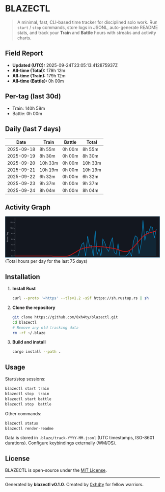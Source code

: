 # BLAZECTL

> A minimal, fast, CLI-based time tracker for disciplined solo work.
    Run `start` / `stop` commands, store logs in JSONL, auto-generate README stats,
    and track your **Train** and **Battle** hours with streaks and activity charts.

## Field Report

- **Updated (UTC):** 2025-09-24T23:05:13.412875937Z
- **All-time (Total):** 179h 12m
- **All-time (Train):** 179h 12m
- **All-time (Battle):** 0h 00m

## Per-tag (last 30d)
- Train: 140h 58m
- Battle: 0h 00m

## Daily (last 7 days)
| Date       | Train | Battle | Total |
|------------|-------|--------|-------|
| 2025-09-18 | 8h 55m | 0h 00m | 8h 55m |
| 2025-09-19 | 8h 30m | 0h 00m | 8h 30m |
| 2025-09-20 | 10h 33m | 0h 00m | 10h 33m |
| 2025-09-21 | 10h 19m | 0h 00m | 10h 19m |
| 2025-09-22 | 6h 32m | 0h 00m | 6h 32m |
| 2025-09-23 | 9h 37m | 0h 00m | 9h 37m |
| 2025-09-24 | 8h 04m | 0h 00m | 8h 04m |

## Activity Graph
![Activity Graph](assets/activity.svg)
(Total hours per day for the last 75 days)

## Installation
1. **Install Rust**
   ```bash
   curl --proto '=https' --tlsv1.2 -sSf https://sh.rustup.rs | sh
   ```
2. **Clone the repository**
   ```bash
   git clone https://github.com/0xh4ty/blazectl.git
   cd blazectl
   # Remove any old tracking data
   rm -rf ~/.blaze
   ```
3. **Build and install**
   ```bash
   cargo install --path .
   ```

## Usage
Start/stop sessions:
```bash
blazectl start train
blazectl stop  train
blazectl start battle
blazectl stop  battle
```
Other commands:
```bash
blazectl status
blazectl render-readme
```
Data is stored in `.blaze/track-YYYY-MM.jsonl` (UTC timestamps, ISO-8601 durations).
Configure keybindings externally (WM/OS).

## License
BLAZECTL is open-source under the [MIT License](LICENSE).

---

Generated by **blazectl v0.1.0**.
Created by [0xh4ty](https://github.com/0xh4ty) for fellow warriors.
